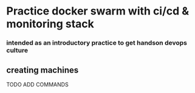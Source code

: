 # Practice docker swarm with ci/cd & monitoring stack

### intended as an introductory practice to get handson devops culture

## creating machines

TODO ADD COMMANDS
